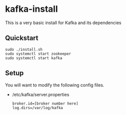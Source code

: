 # kafka-install
This is a very basic install for Kafka and its dependencies

## Quickstart
```
sudo ./install.sh
sudo systemctl start zookeeper
sudo systemctl start kafka
```

## Setup
You will want to modify the following config files.
  * /etc/kafka/server.properties
    ```
    broker.id=[broker number here]
    log.dirs=/var/log/kafka
    ```
